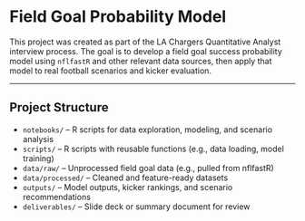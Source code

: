 # Field Goal Probability Model

This project was created as part of the LA Chargers Quantitative Analyst interview process. The goal is to develop a field goal success probability model using `nflfastR` and other relevant data sources, then apply that model to real football scenarios and kicker evaluation.

---

## Project Structure

- `notebooks/` – R scripts for data exploration, modeling, and scenario analysis
- `scripts/` – R scripts with reusable functions (e.g., data loading, model training)
- `data/raw/` – Unprocessed field goal data (e.g., pulled from nflfastR)
- `data/processed/` – Cleaned and feature-ready datasets
- `outputs/` – Model outputs, kicker rankings, and scenario recommendations
- `deliverables/` – Slide deck or summary document for review
